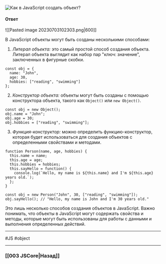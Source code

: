 ![Как в JavaScript создать объект?](https://youtu.be/w-vUj0gHGgg?t=83)

#### Ответ

![[Pasted image 20230703102303.png|600]]

В JavaScript объекты могут быть созданы несколькими способами:

1. *Литерал объекта:* это самый простой способ создания объекта. Литерал объекта выглядит как набор пар "ключ: значение", заключенных в фигурные скобки.

```
const obj = {
  name: "John",
  age: 30,
  hobbies: ["reading", "swimming"]
};
```

2. *Конструктор объекта:* объекты могут быть созданы с помощью конструктора объекта, такого как `Object()` или `new Object()`.

```
const obj = new Object();
obj.name = "John";
obj.age = 30;
obj.hobbies = ["reading", "swimming"];
```

3. *Функция-конструктор:* можно определить функцию-конструктор, которая будет использоваться для создания объектов с определенными свойствами и методами.

```
function Person(name, age, hobbies) {
  this.name = name;
  this.age = age;
  this.hobbies = hobbies;
  this.sayHello = function() {
    console.log(`Hello, my name is ${this.name} and I'm ${this.age} years old.`);
  };
}

const obj = new Person("John", 30, ["reading", "swimming"]);
obj.sayHello(); // "Hello, my name is John and I'm 30 years old."
```

Это лишь несколько способов создания объектов в JavaScript. Важно понимать, что объекты в JavaScript могут содержать свойства и методы, которые могут быть использованы для работы с данными и выполнения определенных действий.

___
 #JS #object 

___

### [[003 JSCore|Назад]]